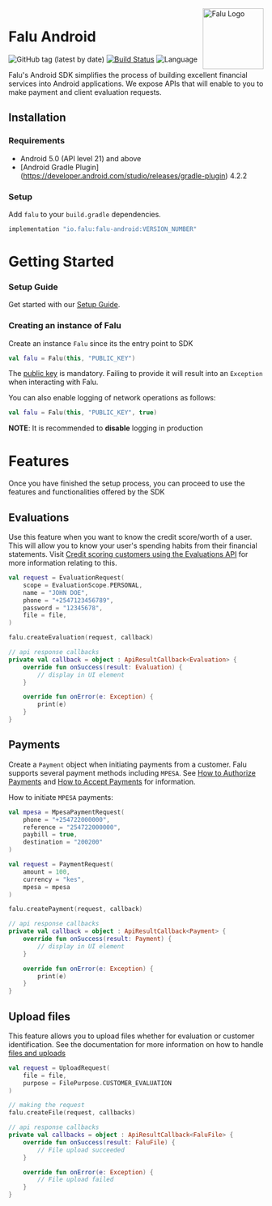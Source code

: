 <a href="https://www.falu.io">
    <img src="https://cdn.falu.io/tools/logo.png" alt="Falu Logo" title="Falu" width="120" height="120" align="right">
</a>

# Falu Android

![GitHub tag (latest by date)](https://img.shields.io/github/v/tag/tinglesoftware/falu-android?label=gradle)
[![Build Status](https://dev.azure.com/tingle/Core/_apis/build/status/Falu/Falu%20SDK%20-%20android?repoName=tinglesoftware%2Ffalu-android&branchName=refs%2Fpull%2F15%2Fmerge)](https://dev.azure.com/tingle/Core/_build/latest?definitionId=510&repoName=tinglesoftware%2Ffalu-android&branchName=refs%2Fpull%2F15%2Fmerge)
![Language](https://img.shields.io/badge/language-Kotlin%205.0-green.svg)

Falu's Android SDK simplifies the process of building excellent financial services into Android
applications. We expose APIs that will enable to you to make payment and client evaluation requests.

## Installation

### Requirements

* Android 5.0 (API level 21) and above
* [Android Gradle Plugin] (https://developer.android.com/studio/releases/gradle-plugin) 4.2.2

### Setup

Add `falu` to your `build.gradle` dependencies.

```gradle
implementation "io.falu:falu-android:VERSION_NUMBER"
```

# Getting Started
 
### Setup Guide

Get started with our [Setup Guide](https://docs.falu.io/guides/developer/quickstart).

### Creating an instance of Falu

Create an instance `Falu` since its the entry point to SDK

```kotlin
val falu = Falu(this, "PUBLIC_KEY")
```

The [public key](https://docs.falu.io/guides/keys) is mandatory. Failing to provide it will result
into an `Exception` when interacting with Falu.

You can also enable logging of network operations as follows:

```kotlin
val falu = Falu(this, "PUBLIC_KEY", true)
```

**NOTE**: It is recommended to **disable** logging in production

# Features

Once you have finished the setup process, you can proceed to use the features and functionalities
offered by the SDK

## Evaluations

Use this feature when you want to know the credit score/worth of a user. This will allow you to know
your user's spending habits from their financial statements.
Visit [Credit scoring customers using the Evaluations API](https://docs.falu.io/guides/evaluations)
for more information relating to this.

```kotlin
val request = EvaluationRequest(
    scope = EvaluationScope.PERSONAL,
    name = "JOHN DOE",
    phone = "+2547123456789",
    password = "12345678",
    file = file,
)

falu.createEvaluation(request, callback)

// api response callbacks
private val callback = object : ApiResultCallback<Evaluation> {
    override fun onSuccess(result: Evaluation) {
        // display in UI element
    }

    override fun onError(e: Exception) {
        print(e)
    }
}    
```

## Payments

Create a `Payment` object when initiating payments from a customer. Falu supports several payment
methods including `MPESA`.
See [How to Authorize Payments](https://docs.falu.io/guides/payments/authorizations) and
[How to Accept Payments](https://docs.falu.io/guides/payments) for information.

How to initiate `MPESA` payments:

```kotlin
val mpesa = MpesaPaymentRequest(
    phone = "+254722000000",
    reference = "254722000000",
    paybill = true,
    destination = "200200"
)

val request = PaymentRequest(
    amount = 100,
    currency = "kes",
    mpesa = mpesa
)

falu.createPayment(request, callback)

// api response callbacks
private val callback = object : ApiResultCallback<Payment> {
    override fun onSuccess(result: Payment) {
        // display in UI element
    }

    override fun onError(e: Exception) {
        print(e)
    }
} 
```

## Upload files

This feature allows you to upload files whether for evaluation or customer identification. See the
documentation for more information on how to
handle [files and uploads](https://docs.falu.io/guides/files)

```kotlin
val request = UploadRequest(     
    file = file,
    purpose = FilePurpose.CUSTOMER_EVALUATION
)

// making the request
falu.createFile(request, callbacks)

// api response callbacks
private val callbacks = object : ApiResultCallback<FaluFile> {
    override fun onSuccess(result: FaluFile) {
        // File upload succeeded
    }

    override fun onError(e: Exception) {
        // File upload failed
    }
}
```